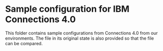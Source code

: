 Sample configuration for IBM Connections 4.0
========
This folder contains sample configurations from Connections 4.0 from our environments.  The file in its original state is also provided so that the file can be compared.